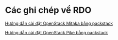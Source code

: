 # Các ghi chép về RDO


[Hướng dẫn cài đặt OpenStack Mitaka bằng packstack](./docs/packstack_OpenStack_Mikata.md)

[Hướng dẫn cài đặt OpenStack Pike bằng packstack](./docs/packstack_OpenStack_Pike.md)
